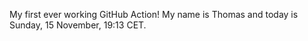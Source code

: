 My first ever working GitHub Action!
My name is Thomas and today is Sunday, 15 November, 19:13 CET. 
